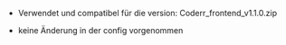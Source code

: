 

- Verwendet und compatibel für die version:       Coderr_frontend_v1.1.0.zip 



- keine Änderung in der config vorgenommen



